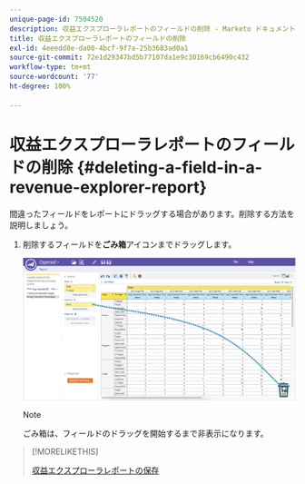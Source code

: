 ```yaml
---
unique-page-id: 7504520
description: 収益エクスプローラレポートのフィールドの削除 - Marketo ドキュメント - 製品ドキュメント
title: 収益エクスプローラレポートのフィールドの削除
exl-id: 4eeedd8e-da00-4bcf-9f7a-25b3683ad0a1
source-git-commit: 72e1d29347bd5b77107da1e9c30169cb6490c432
workflow-type: tm+mt
source-wordcount: '77'
ht-degree: 100%

---
```


# 収益エクスプローラレポートのフィールドの削除 {#deleting-a-field-in-a-revenue-explorer-report}

間違ったフィールドをレポートにドラッグする場合があります。削除する方法を説明しましょう。

1. 削除するフィールドを&#x200B;**ごみ箱**&#x200B;アイコンまでドラッグします。

   ![](assets/image2015-3-24-16-3a40-3a13.png)

   >[!NOTE]
   >
   >ごみ箱は、フィールドのドラッグを開始するまで非表示になります。

>[!MORELIKETHIS]
>
>[収益エクスプローラレポートの保存](/help/marketo/product-docs/reporting/revenue-cycle-analytics/revenue-explorer/saving-a-revenue-explorer-report.md)
